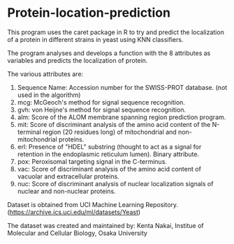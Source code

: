 # Protein-location-prediction
This program uses the caret package in R to try and predict the localization of a protein in different strains in yeast using KNN classifiers.

The program analyses and develops a function with the 8 attributes as variables and predicts the localization of protein.

The various attributes are: 
1. Sequence Name: Accession number for the SWISS-PROT database. (not used in the algorithm)
2. mcg: McGeoch's method for signal sequence recognition. 
3. gvh: von Heijne's method for signal sequence recognition. 
4. alm: Score of the ALOM membrane spanning region prediction program. 
5. mit: Score of discriminant analysis of the amino acid content of the N-terminal region (20 residues long) of mitochondrial and non-mitochondrial proteins. 
6. erl: Presence of "HDEL" substring (thought to act as a signal for retention in the endoplasmic reticulum lumen). Binary attribute. 
7. pox: Peroxisomal targeting signal in the C-terminus. 
8. vac: Score of discriminant analysis of the amino acid content of vacuolar and extracellular proteins. 
9. nuc: Score of discriminant analysis of nuclear localization signals of nuclear and non-nuclear proteins.

Dataset is obtained from UCI Machine Learning Repository. (https://archive.ics.uci.edu/ml/datasets/Yeast) 

The dataset was created and maintained by: 
Kenta Nakai, 
Institue of Molecular and Cellular Biology,
Osaka University 
